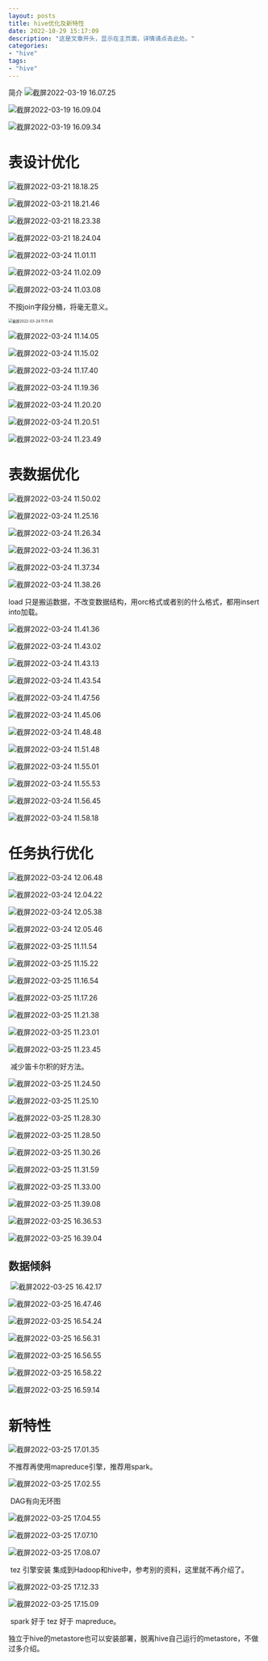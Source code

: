 ```yaml
---
layout: posts
title: hive优化及新特性
date: 2022-10-29 15:17:09
description: "这是文章开头，显示在主页面，详情请点击此处。"
categories: 
- "hive"
tags:
- "hive"
---
```


简介 <!--more-->
![截屏2022-03-19 16.07.25](hive%E4%BC%98%E5%8C%96%E5%8F%8A%E6%96%B0%E7%89%B9%E6%80%A7.assets/%E6%88%AA%E5%B1%8F2022-03-19%2016.07.25-7026944.jpg)

![截屏2022-03-19 16.09.04](hive%E4%BC%98%E5%8C%96%E5%8F%8A%E6%96%B0%E7%89%B9%E6%80%A7.assets/%E6%88%AA%E5%B1%8F2022-03-19%2016.09.04.jpg)

![截屏2022-03-19 16.09.34](hive%E4%BC%98%E5%8C%96%E5%8F%8A%E6%96%B0%E7%89%B9%E6%80%A7.assets/%E6%88%AA%E5%B1%8F2022-03-19%2016.09.34.jpg)



# 表设计优化

![截屏2022-03-21 18.18.25](hive%E4%BC%98%E5%8C%96%E5%8F%8A%E6%96%B0%E7%89%B9%E6%80%A7.assets/%E6%88%AA%E5%B1%8F2022-03-21%2018.18.25.jpg)

![截屏2022-03-21 18.21.46](hive%E4%BC%98%E5%8C%96%E5%8F%8A%E6%96%B0%E7%89%B9%E6%80%A7.assets/%E6%88%AA%E5%B1%8F2022-03-21%2018.21.46.jpg)

![截屏2022-03-21 18.23.38](hive%E4%BC%98%E5%8C%96%E5%8F%8A%E6%96%B0%E7%89%B9%E6%80%A7.assets/%E6%88%AA%E5%B1%8F2022-03-21%2018.23.38.jpg)

![截屏2022-03-21 18.24.04](hive%E4%BC%98%E5%8C%96%E5%8F%8A%E6%96%B0%E7%89%B9%E6%80%A7.assets/%E6%88%AA%E5%B1%8F2022-03-21%2018.24.04.jpg)

![截屏2022-03-24 11.01.11](hive%E4%BC%98%E5%8C%96%E5%8F%8A%E6%96%B0%E7%89%B9%E6%80%A7.assets/%E6%88%AA%E5%B1%8F2022-03-24%2011.01.11.jpg)

![截屏2022-03-24 11.02.09](hive%E4%BC%98%E5%8C%96%E5%8F%8A%E6%96%B0%E7%89%B9%E6%80%A7.assets/%E6%88%AA%E5%B1%8F2022-03-24%2011.02.09.jpg)

![截屏2022-03-24 11.03.08](hive%E4%BC%98%E5%8C%96%E5%8F%8A%E6%96%B0%E7%89%B9%E6%80%A7.assets/%E6%88%AA%E5%B1%8F2022-03-24%2011.03.08.jpg)

不按join字段分桶，将毫无意义。

<img src="hive%E4%BC%98%E5%8C%96%E5%8F%8A%E6%96%B0%E7%89%B9%E6%80%A7.assets/%E6%88%AA%E5%B1%8F2022-03-24%2011.11.45.jpg" alt="截屏2022-03-24 11.11.45" style="zoom:50%;" />

![截屏2022-03-24 11.14.05](hive%E4%BC%98%E5%8C%96%E5%8F%8A%E6%96%B0%E7%89%B9%E6%80%A7.assets/%E6%88%AA%E5%B1%8F2022-03-24%2011.14.05.jpg)

![截屏2022-03-24 11.15.02](hive%E4%BC%98%E5%8C%96%E5%8F%8A%E6%96%B0%E7%89%B9%E6%80%A7.assets/%E6%88%AA%E5%B1%8F2022-03-24%2011.15.02.jpg)

![截屏2022-03-24 11.17.40](hive%E4%BC%98%E5%8C%96%E5%8F%8A%E6%96%B0%E7%89%B9%E6%80%A7.assets/%E6%88%AA%E5%B1%8F2022-03-24%2011.17.40.jpg)

![截屏2022-03-24 11.19.36](hive%E4%BC%98%E5%8C%96%E5%8F%8A%E6%96%B0%E7%89%B9%E6%80%A7.assets/%E6%88%AA%E5%B1%8F2022-03-24%2011.19.36.jpg)

![截屏2022-03-24 11.20.20](hive%E4%BC%98%E5%8C%96%E5%8F%8A%E6%96%B0%E7%89%B9%E6%80%A7.assets/%E6%88%AA%E5%B1%8F2022-03-24%2011.20.20.jpg)

![截屏2022-03-24 11.20.51](hive%E4%BC%98%E5%8C%96%E5%8F%8A%E6%96%B0%E7%89%B9%E6%80%A7.assets/%E6%88%AA%E5%B1%8F2022-03-24%2011.20.51.jpg)

![截屏2022-03-24 11.23.49](hive%E4%BC%98%E5%8C%96%E5%8F%8A%E6%96%B0%E7%89%B9%E6%80%A7.assets/%E6%88%AA%E5%B1%8F2022-03-24%2011.23.49.jpg)



# 表数据优化

![截屏2022-03-24 11.50.02](hive%E4%BC%98%E5%8C%96%E5%8F%8A%E6%96%B0%E7%89%B9%E6%80%A7.assets/%E6%88%AA%E5%B1%8F2022-03-24%2011.50.02.jpg)



![截屏2022-03-24 11.25.16](hive%E4%BC%98%E5%8C%96%E5%8F%8A%E6%96%B0%E7%89%B9%E6%80%A7.assets/%E6%88%AA%E5%B1%8F2022-03-24%2011.25.16.jpg)

![截屏2022-03-24 11.26.34](hive%E4%BC%98%E5%8C%96%E5%8F%8A%E6%96%B0%E7%89%B9%E6%80%A7.assets/%E6%88%AA%E5%B1%8F2022-03-24%2011.26.34.jpg)

![截屏2022-03-24 11.36.31](hive%E4%BC%98%E5%8C%96%E5%8F%8A%E6%96%B0%E7%89%B9%E6%80%A7.assets/%E6%88%AA%E5%B1%8F2022-03-24%2011.36.31.jpg)

![截屏2022-03-24 11.37.34](hive%E4%BC%98%E5%8C%96%E5%8F%8A%E6%96%B0%E7%89%B9%E6%80%A7.assets/%E6%88%AA%E5%B1%8F2022-03-24%2011.37.34.jpg)

![截屏2022-03-24 11.38.26](hive%E4%BC%98%E5%8C%96%E5%8F%8A%E6%96%B0%E7%89%B9%E6%80%A7.assets/%E6%88%AA%E5%B1%8F2022-03-24%2011.38.26.jpg)

load 只是搬运数据，不改变数据结构，用orc格式或者别的什么格式，都用insert into加载。

![截屏2022-03-24 11.41.36](hive%E4%BC%98%E5%8C%96%E5%8F%8A%E6%96%B0%E7%89%B9%E6%80%A7.assets/%E6%88%AA%E5%B1%8F2022-03-24%2011.41.36.jpg)

![截屏2022-03-24 11.43.02](hive%E4%BC%98%E5%8C%96%E5%8F%8A%E6%96%B0%E7%89%B9%E6%80%A7.assets/%E6%88%AA%E5%B1%8F2022-03-24%2011.43.02.jpg)

![截屏2022-03-24 11.43.13](hive%E4%BC%98%E5%8C%96%E5%8F%8A%E6%96%B0%E7%89%B9%E6%80%A7.assets/%E6%88%AA%E5%B1%8F2022-03-24%2011.43.13.jpg)

![截屏2022-03-24 11.43.54](hive%E4%BC%98%E5%8C%96%E5%8F%8A%E6%96%B0%E7%89%B9%E6%80%A7.assets/%E6%88%AA%E5%B1%8F2022-03-24%2011.43.54.jpg)

![截屏2022-03-24 11.47.56](hive%E4%BC%98%E5%8C%96%E5%8F%8A%E6%96%B0%E7%89%B9%E6%80%A7.assets/%E6%88%AA%E5%B1%8F2022-03-24%2011.47.56.jpg)

![截屏2022-03-24 11.45.06](hive%E4%BC%98%E5%8C%96%E5%8F%8A%E6%96%B0%E7%89%B9%E6%80%A7.assets/%E6%88%AA%E5%B1%8F2022-03-24%2011.45.06.jpg)

![截屏2022-03-24 11.48.48](hive%E4%BC%98%E5%8C%96%E5%8F%8A%E6%96%B0%E7%89%B9%E6%80%A7.assets/%E6%88%AA%E5%B1%8F2022-03-24%2011.48.48.jpg)

![截屏2022-03-24 11.51.48](hive%E4%BC%98%E5%8C%96%E5%8F%8A%E6%96%B0%E7%89%B9%E6%80%A7.assets/%E6%88%AA%E5%B1%8F2022-03-24%2011.51.48.jpg)

![截屏2022-03-24 11.55.01](hive%E4%BC%98%E5%8C%96%E5%8F%8A%E6%96%B0%E7%89%B9%E6%80%A7.assets/%E6%88%AA%E5%B1%8F2022-03-24%2011.55.01.jpg)

![截屏2022-03-24 11.55.53](hive%E4%BC%98%E5%8C%96%E5%8F%8A%E6%96%B0%E7%89%B9%E6%80%A7.assets/%E6%88%AA%E5%B1%8F2022-03-24%2011.55.53.jpg)

![截屏2022-03-24 11.56.45](hive%E4%BC%98%E5%8C%96%E5%8F%8A%E6%96%B0%E7%89%B9%E6%80%A7.assets/%E6%88%AA%E5%B1%8F2022-03-24%2011.56.45.jpg)

![截屏2022-03-24 11.58.18](hive%E4%BC%98%E5%8C%96%E5%8F%8A%E6%96%B0%E7%89%B9%E6%80%A7.assets/%E6%88%AA%E5%B1%8F2022-03-24%2011.58.18.jpg)



# 任务执行优化

![截屏2022-03-24 12.06.48](hive%E4%BC%98%E5%8C%96%E5%8F%8A%E6%96%B0%E7%89%B9%E6%80%A7.assets/%E6%88%AA%E5%B1%8F2022-03-24%2012.06.48.jpg)



![截屏2022-03-24 12.04.22](hive%E4%BC%98%E5%8C%96%E5%8F%8A%E6%96%B0%E7%89%B9%E6%80%A7.assets/%E6%88%AA%E5%B1%8F2022-03-24%2012.04.22.jpg)

![截屏2022-03-24 12.05.38](hive%E4%BC%98%E5%8C%96%E5%8F%8A%E6%96%B0%E7%89%B9%E6%80%A7.assets/%E6%88%AA%E5%B1%8F2022-03-24%2012.05.38.jpg)

![截屏2022-03-24 12.05.46](hive%E4%BC%98%E5%8C%96%E5%8F%8A%E6%96%B0%E7%89%B9%E6%80%A7.assets/%E6%88%AA%E5%B1%8F2022-03-24%2012.05.46.jpg)

![截屏2022-03-25 11.11.54](hive%E4%BC%98%E5%8C%96%E5%8F%8A%E6%96%B0%E7%89%B9%E6%80%A7.assets/%E6%88%AA%E5%B1%8F2022-03-25%2011.11.54.jpg)

![截屏2022-03-25 11.15.22](hive%E4%BC%98%E5%8C%96%E5%8F%8A%E6%96%B0%E7%89%B9%E6%80%A7.assets/%E6%88%AA%E5%B1%8F2022-03-25%2011.15.22.jpg)

![截屏2022-03-25 11.16.54](hive%E4%BC%98%E5%8C%96%E5%8F%8A%E6%96%B0%E7%89%B9%E6%80%A7.assets/%E6%88%AA%E5%B1%8F2022-03-25%2011.16.54.jpg)

![截屏2022-03-25 11.17.26](hive%E4%BC%98%E5%8C%96%E5%8F%8A%E6%96%B0%E7%89%B9%E6%80%A7.assets/%E6%88%AA%E5%B1%8F2022-03-25%2011.17.26.jpg)

![截屏2022-03-25 11.21.38](hive%E4%BC%98%E5%8C%96%E5%8F%8A%E6%96%B0%E7%89%B9%E6%80%A7.assets/%E6%88%AA%E5%B1%8F2022-03-25%2011.21.38.jpg)

![截屏2022-03-25 11.23.01](hive%E4%BC%98%E5%8C%96%E5%8F%8A%E6%96%B0%E7%89%B9%E6%80%A7.assets/%E6%88%AA%E5%B1%8F2022-03-25%2011.23.01.jpg)

![截屏2022-03-25 11.23.45](hive%E4%BC%98%E5%8C%96%E5%8F%8A%E6%96%B0%E7%89%B9%E6%80%A7.assets/%E6%88%AA%E5%B1%8F2022-03-25%2011.23.45.jpg)

​		减少笛卡尔积的好方法。

![截屏2022-03-25 11.24.50](hive%E4%BC%98%E5%8C%96%E5%8F%8A%E6%96%B0%E7%89%B9%E6%80%A7.assets/%E6%88%AA%E5%B1%8F2022-03-25%2011.24.50.jpg)

![截屏2022-03-25 11.25.10](hive%E4%BC%98%E5%8C%96%E5%8F%8A%E6%96%B0%E7%89%B9%E6%80%A7.assets/%E6%88%AA%E5%B1%8F2022-03-25%2011.25.10.jpg)

![截屏2022-03-25 11.28.30](hive%E4%BC%98%E5%8C%96%E5%8F%8A%E6%96%B0%E7%89%B9%E6%80%A7.assets/%E6%88%AA%E5%B1%8F2022-03-25%2011.28.30.jpg)

![截屏2022-03-25 11.28.50](hive%E4%BC%98%E5%8C%96%E5%8F%8A%E6%96%B0%E7%89%B9%E6%80%A7.assets/%E6%88%AA%E5%B1%8F2022-03-25%2011.28.50.jpg)

![截屏2022-03-25 11.30.26](hive%E4%BC%98%E5%8C%96%E5%8F%8A%E6%96%B0%E7%89%B9%E6%80%A7.assets/%E6%88%AA%E5%B1%8F2022-03-25%2011.30.26.jpg)

![截屏2022-03-25 11.31.59](hive%E4%BC%98%E5%8C%96%E5%8F%8A%E6%96%B0%E7%89%B9%E6%80%A7.assets/%E6%88%AA%E5%B1%8F2022-03-25%2011.31.59.jpg)

![截屏2022-03-25 11.33.00](hive%E4%BC%98%E5%8C%96%E5%8F%8A%E6%96%B0%E7%89%B9%E6%80%A7.assets/%E6%88%AA%E5%B1%8F2022-03-25%2011.33.00.jpg)

![截屏2022-03-25 11.39.08](hive%E4%BC%98%E5%8C%96%E5%8F%8A%E6%96%B0%E7%89%B9%E6%80%A7.assets/%E6%88%AA%E5%B1%8F2022-03-25%2011.39.08.jpg)

![截屏2022-03-25 16.36.53](hive%E4%BC%98%E5%8C%96%E5%8F%8A%E6%96%B0%E7%89%B9%E6%80%A7.assets/%E6%88%AA%E5%B1%8F2022-03-25%2016.36.53.jpg)

![截屏2022-03-25 16.39.04](hive%E4%BC%98%E5%8C%96%E5%8F%8A%E6%96%B0%E7%89%B9%E6%80%A7.assets/%E6%88%AA%E5%B1%8F2022-03-25%2016.39.04.jpg)

## 数据倾斜

​		![截屏2022-03-25 16.42.17](hive%E4%BC%98%E5%8C%96%E5%8F%8A%E6%96%B0%E7%89%B9%E6%80%A7.assets/%E6%88%AA%E5%B1%8F2022-03-25%2016.42.17.jpg)

![截屏2022-03-25 16.47.46](hive%E4%BC%98%E5%8C%96%E5%8F%8A%E6%96%B0%E7%89%B9%E6%80%A7.assets/%E6%88%AA%E5%B1%8F2022-03-25%2016.47.46.jpg)

![截屏2022-03-25 16.54.24](hive%E4%BC%98%E5%8C%96%E5%8F%8A%E6%96%B0%E7%89%B9%E6%80%A7.assets/%E6%88%AA%E5%B1%8F2022-03-25%2016.54.24.jpg)

![截屏2022-03-25 16.56.31](hive%E4%BC%98%E5%8C%96%E5%8F%8A%E6%96%B0%E7%89%B9%E6%80%A7.assets/%E6%88%AA%E5%B1%8F2022-03-25%2016.56.31.jpg)

![截屏2022-03-25 16.56.55](hive%E4%BC%98%E5%8C%96%E5%8F%8A%E6%96%B0%E7%89%B9%E6%80%A7.assets/%E6%88%AA%E5%B1%8F2022-03-25%2016.56.55.jpg)

![截屏2022-03-25 16.58.22](hive%E4%BC%98%E5%8C%96%E5%8F%8A%E6%96%B0%E7%89%B9%E6%80%A7.assets/%E6%88%AA%E5%B1%8F2022-03-25%2016.58.22.jpg)

![截屏2022-03-25 16.59.14](hive%E4%BC%98%E5%8C%96%E5%8F%8A%E6%96%B0%E7%89%B9%E6%80%A7.assets/%E6%88%AA%E5%B1%8F2022-03-25%2016.59.14.jpg)

# 新特性

![截屏2022-03-25 17.01.35](hive%E4%BC%98%E5%8C%96%E5%8F%8A%E6%96%B0%E7%89%B9%E6%80%A7.assets/%E6%88%AA%E5%B1%8F2022-03-25%2017.01.35.jpg)

不推荐再使用mapreduce引擎，推荐用spark。

![截屏2022-03-25 17.02.55](hive%E4%BC%98%E5%8C%96%E5%8F%8A%E6%96%B0%E7%89%B9%E6%80%A7.assets/%E6%88%AA%E5%B1%8F2022-03-25%2017.02.55.jpg)

​		DAG有向无环图

![截屏2022-03-25 17.04.55](hive%E4%BC%98%E5%8C%96%E5%8F%8A%E6%96%B0%E7%89%B9%E6%80%A7.assets/%E6%88%AA%E5%B1%8F2022-03-25%2017.04.55.jpg)

![截屏2022-03-25 17.07.10](hive%E4%BC%98%E5%8C%96%E5%8F%8A%E6%96%B0%E7%89%B9%E6%80%A7.assets/%E6%88%AA%E5%B1%8F2022-03-25%2017.07.10.jpg)

![截屏2022-03-25 17.08.07](hive%E4%BC%98%E5%8C%96%E5%8F%8A%E6%96%B0%E7%89%B9%E6%80%A7.assets/%E6%88%AA%E5%B1%8F2022-03-25%2017.08.07.jpg)

​		tez 引擎安装 集成到Hadoop和hive中，参考别的资料，这里就不再介绍了。

![截屏2022-03-25 17.12.33](hive%E4%BC%98%E5%8C%96%E5%8F%8A%E6%96%B0%E7%89%B9%E6%80%A7.assets/%E6%88%AA%E5%B1%8F2022-03-25%2017.12.33.jpg)

![截屏2022-03-25 17.15.09](hive%E4%BC%98%E5%8C%96%E5%8F%8A%E6%96%B0%E7%89%B9%E6%80%A7.assets/%E6%88%AA%E5%B1%8F2022-03-25%2017.15.09.jpg)

​		spark 好于 tez 好于 mapreduce。

​		独立于hive的metastore也可以安装部署，脱离hive自己运行的metastore，不做过多介绍。


